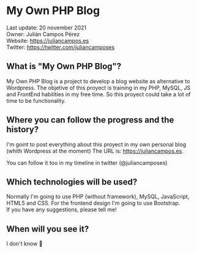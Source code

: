 # My Own PHP Blog 
Last update: 20 november 2021 <br/>
Owner: Julián Campos Pérez <br/>
Website: https://juliancampos.es <br/>
Twitter: https://twitter.com/juliancamposes <br/>

## What is "My Own PHP Blog"?

My Own PHP Blog is a project to develop a blog website as alternative to Wordpress. The objetive of this proyect is training in my PHP, MySQL, JS and FrontEnd habilities in my free time. So this proyect could take a lot of time to be functionality.

## Where you can follow the progress and the history?

I'm goint to post everything about this proyect in my own personal blog (whith Wordpress at the moment) The URL is: https://juliancampos.es.

You can follow it too in my timeline in twitter (@juliancamposes)

## Which technologies will be used?

Normally I'm going to use PHP (without framework), MySQL, JavaScript, HTML5 and CSS. For the frontend design I'm going to use Bootstrap. <br/>
If you have any suggestions, please tell me!

## When will you see it?

I don't know :rofl:


